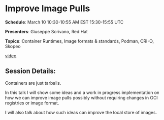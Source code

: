 # Improve Image Pulls

**Schedule**: March 10 10:30-10:55 AM EST 15:30-15:55 UTC

**Presenters**: Giuseppe Scrivano, Red Hat

**Topics**: Container Runtimes, Image formats & standards, Podman, CRI-O, Skopeo

[video](https://www.youtube.com/watch?v=Zz3ArFOL1Gk)

## Session Details:

Containers are just tarballs.

In this talk I will show some ideas and a work in progress implementation on how we can improve image pulls possibly without requiring changes in OCI registries or image format.

I will also talk about how such ideas can improve the local store of images.
